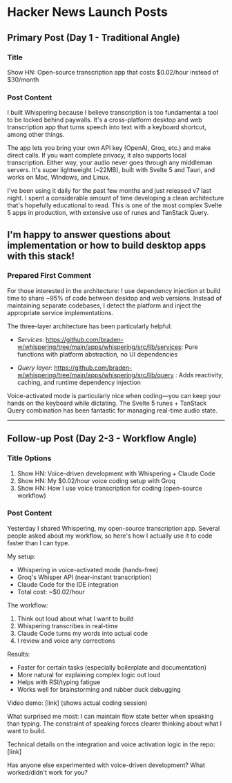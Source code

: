 # Hacker News Launch Posts

## Primary Post (Day 1 - Traditional Angle)

### Title

Show HN: Open-source transcription app that costs $0.02/hour instead of $30/month

### Post Content
I built Whispering because I believe transcription is too fundamental a tool to be locked behind paywalls. It's a cross-platform desktop and web transcription app that turns speech into text with a keyboard shortcut, among other things.

The app lets you bring your own API key (OpenAI, Groq, etc.) and make direct calls. If you want complete privacy, it also supports local transcription. Either way, your audio never goes through any middleman servers. It's super lightweight (~22MB), built with Svelte 5 and Tauri, and works on Mac, Windows, and Linux.

I've been using it daily for the past few months and just released v7 last night. I spent a considerable amount of time developing a clean architecture that's hopefully educational to read. This is one of the most complex Svelte 5 apps in production, with extensive use of runes and TanStack Query.

I'm happy to answer questions about implementation or how to build desktop apps with this stack!
---

### Prepared First Comment


For those interested in the architecture: I use dependency injection at build time to share ~95% of code between desktop and web versions. Instead of maintaining separate codebases, I detect the platform and inject the appropriate service implementations.

The three-layer architecture has been particularly helpful:

- *Services*: https://github.com/braden-w/whispering/tree/main/apps/whispering/src/lib/services: Pure functions with platform abstraction, no UI dependencies

- *Query layer*: https://github.com/braden-w/whispering/tree/main/apps/whispering/src/lib/query : Adds reactivity, caching, and runtime dependency injection

Voice-activated mode is particularly nice when coding—you can keep your hands on the keyboard while dictating. The Svelte 5 runes + TanStack Query combination has been fantastic for managing real-time audio state.

---

## Follow-up Post (Day 2-3 - Workflow Angle)

### Title Options
1. Show HN: Voice-driven development with Whispering + Claude Code
2. Show HN: My $0.02/hour voice coding setup with Groq
3. Show HN: How I use voice transcription for coding (open-source workflow)

### Post Content
Yesterday I shared Whispering, my open-source transcription app. Several people asked about my workflow, so here's how I actually use it to code faster than I can type.

My setup:
- Whispering in voice-activated mode (hands-free)
- Groq's Whisper API (near-instant transcription)
- Claude Code for the IDE integration
- Total cost: ~$0.02/hour

The workflow:
1. Think out loud about what I want to build
2. Whispering transcribes in real-time
3. Claude Code turns my words into actual code
4. I review and voice any corrections

Results:
- Faster for certain tasks (especially boilerplate and documentation)
- More natural for explaining complex logic out loud
- Helps with RSI/typing fatigue
- Works well for brainstorming and rubber duck debugging

Video demo: [link] (shows actual coding session)

What surprised me most: I can maintain flow state better when speaking than typing. The constraint of speaking forces clearer thinking about what I want to build.

Technical details on the integration and voice activation logic in the repo: [link]

Has anyone else experimented with voice-driven development? What worked/didn't work for you?